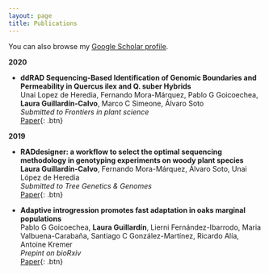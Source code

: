 ```yaml
---
layout: page
title: Publications
---
```


You can also browse my <a href="https://scholar.google.com/citations?user=VtLcSu4AAAAJ&hl=en" target="_blank">Google Scholar profile</a>.
<br />

**2020**

- **ddRAD Sequencing-Based Identification of Genomic Boundaries and Permeability in Quercus ilex and Q. suber Hybrids**  
  Unai Lopez de Heredia, Fernando Mora-Márquez, Pablo G Goicoechea, **Laura Guillardín-Calvo**, Marco C Simeone, Álvaro Soto  
  *Submitted to Frontiers in plant science*  
  [Paper](https://www.frontiersin.org/articles/10.3389/fpls.2020.564414/full){: .btn} 
  
**2019**

- **RADdesigner: a workflow to select the optimal sequencing methodology in genotyping experiments on woody plant species**  
  **Laura Guillardín-Calvo**, Fernando Mora-Márquez, Álvaro Soto, Unai López de Heredia  
  *Submitted to Tree Genetics & Genomes*  
  [Paper](https://link.springer.com/article/10.1007/s11295-019-1372-3){: .btn} 
  

- **Adaptive introgression promotes fast adaptation in oaks marginal populations**  
  Pablo G Goicoechea, **Laura Guillardín**, Lierni Fernández-Ibarrodo, Maria Valbuena-Carabaña, Santiago C González-Martínez, Ricardo Alía, Antoine Kremer  
  *Prepint on bioRxiv*  
  [Paper](https://www.biorxiv.org/content/10.1101/731919v1.abstract){: .btn} 
